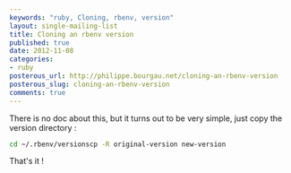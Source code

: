 ```yaml
---
keywords: "ruby, Cloning, rbenv, version"
layout: single-mailing-list
title: Cloning an rbenv version
published: true
date: 2012-11-08
categories:
- ruby
posterous_url: http://philippe.bourgau.net/cloning-an-rbenv-version
posterous_slug: cloning-an-rbenv-version
comments: true
---
```

There is no doc about this, but it turns out to be very simple, just copy the version directory :

```sh
cd ~/.rbenv/versionscp -R original-version new-version
```

That's it !
